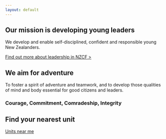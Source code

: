 ```yaml
---
layout: default
---
```

<main>
    <section id="mission">
        <h2>Our mission is developing young leaders</h2>
        <p>We develop and enable self-disciplined, confident and responsible young New Zealanders.</p>
        <a href="">Find out more about leadership in NZCF ></a>
        <h2>We aim for adventure</h2>
        <p>To foster a spirit of adventure and teamwork, and to develop those qualities of mind and body essential for good citizens and leaders.</p>
        <h3>Courage, Commitment, Comradeship, Integrity</h3>
    </section>
    <section class="find-unit">
        <h2>Find your nearest unit</h2>
        <a id="unit-btn" href="units.html">Units near me</a>
    </section>
</main>